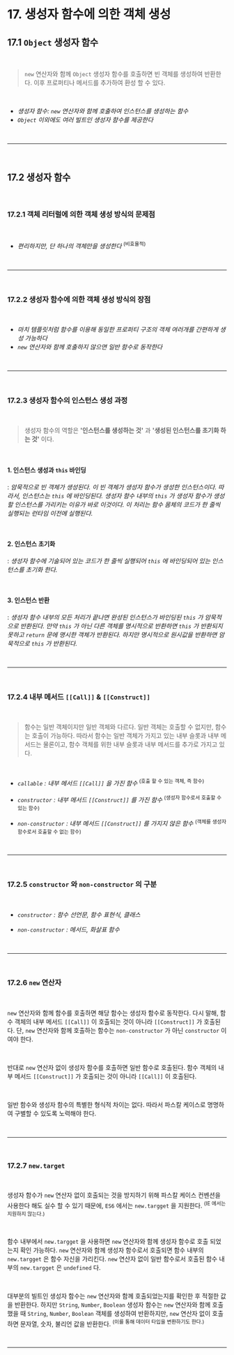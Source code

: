 # 17. 생성자 함수에 의한 객체 생성

## 17.1 `Object` 생성자 함수

<br>

> `new` 연산자와 함께 `Object` 생성자 함수를 호출하면 빈 객체를 생성하여 반환한다.
> 이후 프로퍼티나 메서드를 추가하여 환성 할 수 있다.

 <br>

- _생성자 함수: `new` 연산자와 함께 호출하여 인스턴스를 생성하는 함수_
- _`Object` 이외에도 여러 빌트인 생성자 함수를 제공한다_

<br>

---

<br>

## 17.2 생성자 함수

<br>

### 17.2.1 객체 리터럴에 의한 객체 생성 방식의 문제점

 <br>
  
  - *편리하지만, 단 하나의 객체만을 생성한다* <sup>(비효율적) 
 
 <br>

---

 <br>

### 17.2.2 생성자 함수에 의한 객체 생성 방식의 장점

 <br>
  
  - *마치 템플릿처럼 함수를 이용해 동일한 프로퍼티 구조의 객체 여러개를 간편하게 생성 가능하다*
  - *`new` 연산자와 함께 호출하지 않으면 일반 함수로 동작한다*
 
 <br>

---

 <br>
 
 ### 17.2.3 생성자 함수의 인스턴스 생성 과정
 <br>
 
 > 생성자 함수의 역할은 **'인스턴스를 생성하는 것'** 과 **'생성된 인스턴스를 초기화 하는 것'** 이다.

 <br>
 
 #### **1. 인스턴스 생성과 `this` 바인딩**

: _암묵적으로 빈 객체가 생성된다. 이 빈 객체가 생성자 함수가 생성한 인스턴스이다. 따라서, 인스턴스는 `this` 에 바인딩된다. 생성자 함수 내부의 `this` 가 생성자 함수가 생성할 인스턴스를 가리키는 이유가 바로 이것이다. 이 처리는 함수 몸체의 코드가 한 줄씩 실행되는 런타임 이전에 실행된다._

 <br>

#### **2. 인스턴스 초기화**

: _생성자 함수에 기술되어 있는 코드가 한 줄씩 실행되어 `this` 에 바인딩되어 있는 인스턴스를 초기화 한다._

 <br>
 
 #### **3. 인스턴스 반환**

: _생성자 함수 내부의 모든 처리가 끝나면 완성된 인스턴스가 바인딩된 `this` 가 암묵적으로 반환된다. 만약 `this` 가 아닌 다른 객체를 명시적으로 반환하면 `this` 가 반환되지 못하고 `return` 문에 명시한 객체가 반환된다. 하지만 명시적으로 원시값을 반환하면 암묵적으로 `this` 가 반환된다._

 <br>

---

 <br>
 
 ### 17.2.4 내부 메서드 `[[Call]]` & `[[Construct]]`
 <br>
 
 > 함수는 일반 객체이지만 일반 객체와 다르다. 일반 객체는 호출할 수 없지만, 함수는 호출이 가능하다. 따라서 함수는 일반 객체가 가지고 있는 내부 슬롯과 내부 메서드는 물론이고, 함수 객체를 위한 내부 슬롯과 내부 메서드를 추가로 가지고 있다.

 <br>

- _`callable` : 내부 메서드 `[[Call]]` 을 가진 함수_
  <sup>(호출 할 수 있는 객체, 즉 함수)
  <br>

- _`constructor` : 내부 메서드 `[[Construct]]` 를 가진 함수_
  <sup>(생성자 함수로서 호출할 수 있는 함수)

- _`non-constructor` : 내부 메서드 `[[Construct]]` 를 가지지 않은 함수_
  <sup>(객체를 생성자 함수로서 호출할 수 없는 함수)

 <br>

---

 <br>

### 17.2.5 `constructor` 와 `non-constructor` 의 구분

 <br>

- _`constructor` : 함수 선언문, 함수 표현식, 클래스_
  <br>

- _`non-constructor` : 메서드, 화살표 함수_

 <br>

---

 <br>

### 17.2.6 `new` 연산자

 <br>
 
 `new` 연산자와 함께 함수를 호출하면 해당 함수는 생성자 함수로 동작한다. 다시 말해, 함수 객체의 내부 메서드 `[[Call]]` 이 호출되는 것이 아니라 `[[Construct]]` 가 호출된다. 단, `new` 연산자와 함께 호출하는 함수는 `non-constructor` 가 아닌 `constructor` 이여야 한다.

 <br>

반대로 `new` 연산자 없이 생성자 함수를 호출하면 일반 함수로 호출된다. 함수 객체의 내부 메서드 `[[Construct]]` 가 호출되는 것이 아니라 `[[Call]]` 이 호출된다.

 <br>

일반 함수와 생성자 함수의 특별한 형식적 차이는 없다. 따라서 파스칼 케이스로 명명하여 구별할 수 있도록 노력해야 한다.

 <br>

---

 <br>

### 17.2.7 `new.target`

 <br>
 
 생성자 함수가 `new` 연산자 없이 호출되는 것을 방지하기 위해 파스칼 케이스 컨벤션을 사용한다 해도 실수 할 수 있기 때문에, `ES6` 에서는 `new.targget` 을 지원한다. <sup>(IE  에서는 지원하지 않는다.)

 <br>

함수 내부에서 `new.targget` 을 사용하면 `new` 연산자와 함께 생성자 함수로 호출 되었는지 확인 가능하다. `new` 연산자와 함께 생성자 함수로서 호출되면 함수 내부의 `new.targget` 은 함수 자신을 가리킨다. `new` 연산자 없이 일반 함수로서 호출된 함수 내부의 `new.targget` 은 `undefined` 다.

 <br>

대부분의 빌트인 생성자 함수는 `new` 연산자와 함께 호출되었는지를 확인한 후 적절한 값을 반환한다. 하지만 `String`, `Number`, `Boolean` 생성자 함수는 `new` 연산자와 함께 호출 했을 때 `String`, `Number`, `Boolean` 객체를 생성하여 반환하지만, `new` 연산자 없이 호출하면 문자열, 숫자, 불리언 값을 반환한다. <sup> (이를 통해 데이터 타입을 변환하기도 한다.)

 <br>

---

 <br>
